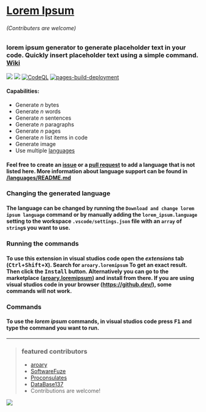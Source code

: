 # [Lorem Ipsum](https://aroary.github.io/lorem_ipsum)
###### (Contributers are welcome)
### lorem ipsum generator to generate placeholder text in your code. Quickly insert placeholder text using a simple command. [Wiki](https://github.com/aroary/lorem_ipsum/wiki)
![](https://img.shields.io/visual-studio-marketplace/i/aroary.loremipsum)
![](https://img.shields.io/github/v/release/aroary/lorem_ipsum)
[![CodeQL](https://github.com/aroary/lorem_ipsum/actions/workflows/codeql-analysis.yml/badge.svg)](https://github.com/aroary/lorem_ipsum/actions/workflows/codeql-analysis.yml)
[![pages-build-deployment](https://github.com/aroary/lorem_ipsum/actions/workflows/pages/pages-build-deployment/badge.svg)](https://github.com/aroary/lorem_ipsum/actions/workflows/pages/pages-build-deployment)
#### Capabilities:
- Generate *n* bytes
- Generate *n* words
- Generate *n* sentences
- Generate *n* paragraphs
- Generate *n* pages
- Generate *n* list items in code
- Generate image
- Use multiple [languages](https://github.com/aroary/lorem_ipsum/blob/main/languages/README.md)
#### Feel free to create an [issue](https://github.com/aroary/lorem_ipsum/issues) or a [pull request](https://github.com/aroary/lorem_ipsum/pulls) to add a language that is not listed here. More information about language support can be found in [/languages/README.md](https://aroary.com/lorem_ipsum/languages)
### Changing the generated language
#### The language can be changed by running the `Download and change lorem ipsum language` command or by manually adding the `lorem_ipsum.language` setting to the workspace `.vscode/settings.json` file with an `array` of `string`s you want to use.
### Running the commands
#### To use this extension in visual studios code open the *extensions* tab (<kbd>Ctrl</kbd>+<kbd>Shift</kbd>+<kbd>X</kbd>). Search for `aroary.loremipsum` To get an exact result. Then click the <kbd>Install</kbd> button. Alternatively you can go to the marketplace ([aroary.loremipsum](https://marketplace.visualstudio.com/items?itemName=aroary.loremipsum)) and install from there. If you are using visual studios code in your browser (https://github.dev/), some commands will not work.
### Commands
#### To use the *lorem ipsum* commands, in visual studios code press <kbd>F1</kbd> and type the command you want to run.
___
>### featured contributors
>- [aroary](https://github.com/aroary)
>- [SoftwareFuze](https://github.com/SoftwareFuze)
>- [Proconsulates](https://github.com/Proconsulates)
>- [DataBase137](https://github.com/DataBase137)
>- Contributions are welcome!

![](https://contrib.rocks/image?repo=aroary/lorem_ipsum)
